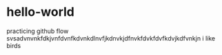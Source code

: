 # hello-world
practicing github flow
svsadvnvnkfdkjvnfdvnfkdvnkdlnvfjkdnvkjdfnvkfdvkfdvfkdvjkdfvnkjn
i like birds
